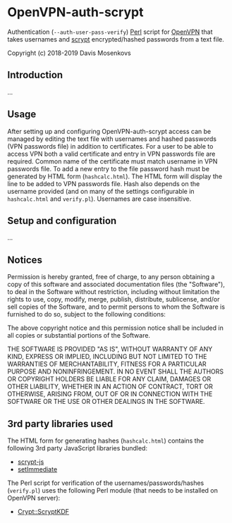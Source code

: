 OpenVPN-auth-scrypt
===============
Authentication (`--auth-user-pass-verify`) [Perl](https://www.perl.org/) script 
for [OpenVPN](https://openvpn.net/) that takes usernames and 
[scrypt](https://en.wikipedia.org/wiki/Scrypt) 
encrypted/hashed passwords from a text file.

Copyright (c) 2018-2019 Davis Mosenkovs

## Introduction

...

## Usage

After setting up and configuring OpenVPN-auth-scrypt access can be managed by 
editing the text file with usernames and hashed passwords (VPN passwords file) 
in addition to certificates. For a user to be able to access VPN both a valid 
certificate and entry in VPN passwords file are required. Common name of the 
certificate must match username in VPN passwords file. To add a new entry to 
the file password hash must be generated by HTML form (`hashcalc.html`). The 
HTML form will display the line to be added to VPN passwords file. Hash also 
depends on the username provided (and on many of the settings configurable in 
`hashcalc.html` and `verify.pl`). Usernames are case insensitive.

## Setup and configuration

...

## Notices

Permission is hereby granted, free of charge, to any person obtaining a copy
of this software and associated documentation files (the "Software"), to deal
in the Software without restriction, including without limitation the rights
to use, copy, modify, merge, publish, distribute, sublicense, and/or sell
copies of the Software, and to permit persons to whom the Software is
furnished to do so, subject to the following conditions:

The above copyright notice and this permission notice shall be included in all
copies or substantial portions of the Software.

THE SOFTWARE IS PROVIDED "AS IS", WITHOUT WARRANTY OF ANY KIND, EXPRESS OR
IMPLIED, INCLUDING BUT NOT LIMITED TO THE WARRANTIES OF MERCHANTABILITY,
FITNESS FOR A PARTICULAR PURPOSE AND NONINFRINGEMENT. IN NO EVENT SHALL THE
AUTHORS OR COPYRIGHT HOLDERS BE LIABLE FOR ANY CLAIM, DAMAGES OR OTHER
LIABILITY, WHETHER IN AN ACTION OF CONTRACT, TORT OR OTHERWISE, ARISING FROM,
OUT OF OR IN CONNECTION WITH THE SOFTWARE OR THE USE OR OTHER DEALINGS IN THE
SOFTWARE.

## 3rd party libraries used

The HTML form for generating hashes (`hashcalc.html`) contains the following 
3rd party JavaScript libraries bundled:

* [scrypt-js](https://github.com/ricmoo/scrypt-js)
* [setImmediate](https://github.com/YuzuJS/setImmediate)

The Perl script for verification of the usernames/passwords/hashes (`verify.pl`) 
uses the following Perl module (that needs to be installed on OpenVPN server):

* [Crypt::ScryptKDF](https://metacpan.org/pod/Crypt::ScryptKDF)
